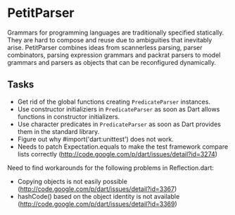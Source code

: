 PetitParser
===========

Grammars for programming languages are traditionally specified statically. They are hard to compose and reuse due to ambiguities that inevitably arise. PetitParser combines ideas from scannerless parsing, parser combinators, parsing expression grammars and packrat parsers to model grammars and parsers as objects that can be reconfigured dynamically.

Tasks
-----
* Get rid of the global functions creating `PredicateParser` instances.
* Use constructor initializiers in `PredicateParser` as soon as Dart allows functions in constructor initializers.
* Use character predicates in `PredicateParser` as soon as Dart provides them in the standard library.
* Figure out why #import('dart:unittest') does not work.
* Needs to patch Expectation.equals to make the test framework compare lists correctly (http://code.google.com/p/dart/issues/detail?id=3274)

Need to find workarounds for the following problems in Reflection.dart:
* Copying objects is not easily possible (http://code.google.com/p/dart/issues/detail?id=3367)
* hashCode() based on the object identity is not available (http://code.google.com/p/dart/issues/detail?id=3369)